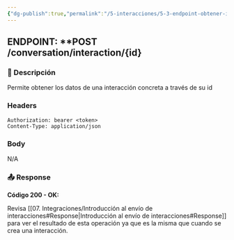 ```yaml
---
{"dg-publish":true,"permalink":"/5-interacciones/5-3-endpoint-obtener-interaccion/"}
---
```



## ENDPOINT: **POST /conversation/interaction/{id}
### 📖 Descripción

Permite obtener los datos de una interacción concreta a través de su id
### Headers

```
Authorization: bearer <token>
Content-Type: application/json
```

### Body

N/A
### 📤 Response

**Código 200 - OK:**

Revisa [[07. Integraciones/Introducción al envío de interacciones#Response\|Introducción al envío de interacciones#Response]] para ver el resultado de esta operación ya que es la misma que cuando se crea una interacción.



